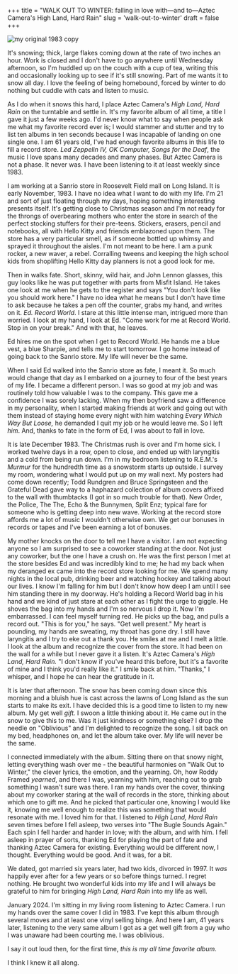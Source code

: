 +++
title = "WALK OUT TO WINTER: falling in love with—and to—Aztec Camera's High Land, Hard Rain"
slug = 'walk-out-to-winter'
draft = false
+++

![my original 1983 copy](/images/upload/unnamed.jpg "my original 1983 copy")

It's snowing; thick, large flakes coming down at the rate of two inches an hour.
Work is closed and I don't have to go anywhere until Wednesday afternoon, so I'm
huddled up on the couch with a cup of tea, writing this and occasionally looking
up to see if it's still snowing. Part of me wants it to snow all day. I love the
feeling of being homebound, forced by winter to do nothing but cuddle with cats
and listen to music.

As I do when it snows this hard, I place Aztec Camera's *High Land, Hard Rain*
on the turntable and settle in. It's my favorite album of all time, a title I
gave it just a few weeks ago. I'd never know what to say when people ask me what
my favorite record ever is; I would stammer and stutter and try to list ten
albums in ten seconds because I was incapable of landing on one single one. I am
61 years old, I've had enough favorite albums in this life to fill a record
store. *Led Zeppelin IV, OK Computer, Songs for the Deaf*, the music I love
spans many decades and many phases. But Aztec Camera is not a phase. It never
was. I have been listening to it at least weekly since 1983.

I am working at a Sanrio store in Roosevelt Field mall on Long Island. It is
early November, 1983. I have no idea what I want to do with my life. I'm 21 and
sort of just floating through my days, hoping something interesting presents
itself. It's getting close to Christmas season and I'm not ready for the throngs
of overbearing mothers who enter the store in search of the perfect stocking
stuffers for their pre-teens. Stickers, erasers, pencil and notebooks, all with
Hello Kitty and friends emblazoned upon them. The store has a very particular
smell, as if someone bottled up whimsy and sprayed it throughout the aisles. I'm
not meant to be here. I am a punk rocker, a new waver, a rebel. Corralling
tweens and keeping the high school kids from shoplifting Hello Kitty day
planners is not a good look for me.

Then in walks fate. Short, skinny, wild hair, and John Lennon glasses, this guy
looks like he was put together with parts from Misfit Island. He takes one look
at me when he gets to the register and says "You don't look like you should work
here." I have no idea what he means but I don't have time to ask because he
takes a pen off the counter, grabs my hand, and writes on it. *Ed. Record
World*. I stare at this little intense man, intrigued more than worried. I look
at my hand, I look at Ed. "Come work for me at Record World. Stop in on your
break." And with that, he leaves.

Ed hires me on the spot when I get to Record World. He hands me a blue vest, a
blue Sharpie, and tells me to start tomorrow. I go home instead of going back to
the Sanrio store. My life will never be the same.

When I said Ed walked into the Sanrio store as fate, I meant it. So much would
change that day as I embarked on a journey to four of the best years of my life.
I became a different person. I was so good at my job and was routinely told how
valuable I was to the company. This gave me a confidence I was sorely lacking.
When my then boyfriend saw a difference in my personality, when I started making
friends at work and going out with them instead of staying home every night with
him watching *Every Which Way But Loose,* he demanded I quit my job or he would
leave me. So I left *him*. And, thanks to fate in the form of Ed, I was about to
fall in love.

It is late December 1983. The Christmas rush is over and I'm home sick. I worked
twelve days in a row, open to close, and ended up with laryngitis and a cold
from being run down. I'm in my bedroom listening to R.E.M.'s *Murmur* for the
hundredth time as a snowstorm starts up outside. I survey my room, wondering
what I would put up on my wall next. My posters had come down recently; Todd
Rundgren and Bruce Springsteen and the Grateful Dead gave way to a haphazard
collection of album covers affixed to the wall with thumbtacks (I got in so much
trouble for that). New Order, the Police, The The, Echo & the Bunnymen, Split
Enz; typical fare for someone who is getting deep into new wave. Working at the
record store affords me a lot of music I wouldn't otherwise own. We get our
bonuses in records or tapes and I've been earning a lot of bonuses.

My mother knocks on the door to tell me I have a visitor. I am not expecting
anyone so I am surprised to see a coworker standing at the door. Not just any
coworker, but the one I have a crush on. He was the first person I met at the
store besides Ed and was incredibly kind to me; he had my back when my deranged
ex came into the record store looking for me. We spend many nights in the local
pub, drinking beer and watching hockey and talking about our lives. I know I'm
falling for him but I don't know how deep I am until I see him standing there in
my doorway. He's holding a Record World bag in his hand and we kind of just
stare at each other as I fight the urge to giggle. He shoves the bag into my
hands and I'm so nervous I drop it. Now I'm embarrassed. I can feel myself
turning red. He picks up the bag, and pulls a record out. "This is for you," he
says. "Get well present." My heart is pounding, my hands are sweating, my throat
has gone dry. I still have laryngitis and I try to eke out a thank you. He
smiles at me and I melt a little. I look at the album and recognize the cover
from the store. It had been on the wall for a while but I never gave it a
listen. It's Aztec Camera's *High Land, Hard Rain.* "I don't know if you've
heard this before, but it's a favorite of mine and I think you'd really like
it." I smile back at him. "Thanks," I whisper, and I hope he can hear the
gratitude in it.

It is later that afternoon. The snow has been coming down since this morning and
a bluish hue is cast across the lawns of Long Island as the sun starts to make
its exit. I have decided this is a good time to listen to my new album. My get
well *gift.* I swoon a little thinking about it. He came out in the snow to give
this to me. Was it just kindness or something else? I drop the needle on
"Oblivious" and I'm delighted to recognize the song. I sit back on my bed,
headphones on, and let the album take over. My life will never be the same.

I connected immediately with the album. Sitting there on that snowy night,
letting everything wash over me - the beautiful harmonies on "Walk Out to
Winter," the clever lyrics, the emotion, and the yearning. Oh, how Roddy Framed
*yearned*, and there I was, yearning with him, reaching out to grab something I
wasn't sure was there. I ran my hands over the cover, thinking about my coworker
staring at the wall of records in the store, thinking about which one to gift
me. And he picked that particular one, knowing I would like it, knowing me well
enough to realize this was something that would resonate with me. I loved him
for that. I listened to *High Land, Hard Rain* seven times before I fell asleep,
two verses into "The Bugle Sounds Again." Each spin I fell harder and harder in
love; with the album, and with him. I fell asleep in prayer of sorts, thanking
Ed for playing the part of fate and thanking Aztec Camera for existing.
Everything would be different now, I thought. Everything would be good. And it
was, for a bit.

We dated, got married six years later, had two kids, divorced in 1997. It *was*
happily ever after for a few years or so before things turned. I regret nothing.
He brought two wonderful kids into my life and I will always be grateful to him
for bringing *High Land, Hard Rain* into my life as well.

January 2024. I'm sitting in my living room listening to Aztec Camera. I run my
hands over the same cover I did in 1983. I've kept this album through several
moves and at least one vinyl selling binge. And here I am, 41 years later,
listening to the very same album I got as a get well gift from a guy who I was
unaware had been courting me. I was oblivious.

I say it out loud then, for the first time, *this is my all time favorite
album*.

I think I knew it all along.
